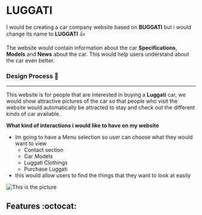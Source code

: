 # LUGGATI

I would be creating a car company website based on **BUGGATI** but i would change its name to **LUGGATI** :+1:

The website would contain information about the car **Specifications**, **Models** and **News** about the car. This would help users understand about the car even better.

### Design Process :rocket:
------------------
This website is for people that are interested in buying a **Luggati** car, we would show attractive pictures of the car so that people who visit the website would automatically be attracted to stay and check out the different kinds of car available.



**What kind of interactions i would like to have on my website**
* Im going to have a Menu selection so user can choose what they would want to view
    * Contact section
    * Car Models
    * Luggati Clothings
    * Purchase Luggati
* this would allow users to find the things that they want to look at easily

![This is the picture](https://cimg2.ibsrv.net/ibimg/hgm/1920x1080-1/100/800/the-final-bugatti-divo_100800186.jpg)

## Features :octocat:

